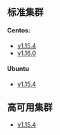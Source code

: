 
## 标准集群

#### Centos:
   - [v1.15.4](https://github.com/xiliangMa/xiliangMa.github.io/blob/master/kubernetes/install/1.15.4/centos/v1.15.4.md)
   - [v1.16.0](https://github.com/xiliangMa/xiliangMa.github.io/blob/master/kubernetes/install/1.16.0/centos/v1.16.0.md)

#### Ubuntu
   - [v1.15.4](https://github.com/xiliangMa/xiliangMa.github.io/blob/master/kubernetes/install/1.15.4/ubuntu/v1.15.4.md)
   
## 高可用集群
   - [v1.15.4](https://github.com/xiliangMa/xiliangMa.github.io/blob/master/kubernetes/install/1.15.4/centos/ha/v1.15.4-ha.md)